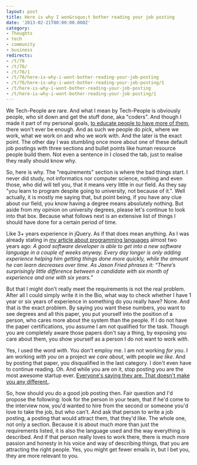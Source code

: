 ```yaml
---
layout: post
title: Here is why I won&rsquo;t bother reading your job posting
date: '2013-02-21T00:00:00.000Z'
category:
- Thoughts
- tech
- community
- business
redirects:
- /t/76
- /t/76/
- /t/76/1
- /t/76/here-is-why-i-wont-bother-reading-your-job-posting
- /t/76/here-is-why-i-wont-bother-reading-your-job-posting/1
- /t/here-is-why-i-wont-bother-reading-your-job-posting
- /t/here-is-why-i-wont-bother-reading-your-job-posting/1
---
```




We Tech-People are rare. And what I mean by Tech-People is obviously people, who sit down and get the stuff done, aka "coders". And though I made it part of my personal goals, [to educate people to have more of them](/2012/06/15/the-opentechschool/), there won't ever be enough. And as such we people do pick, where we work, what we work on and who we work with. And the later is the exact point. The other day I was stumbling once more about one of these default job postings with three sections and bullet points like human resource people build them. Not even a sentence in I closed the tab, just to realise they really should know why.

So, here is why. The "requirements" section is where the bad things start. I never did study, not informatics nor computer science, nothing and even those, who did will tell you, that it means very little in our field. As they say "you learn to program despite going to university, not because of it.". Well actually, it is mostly me saying that, but point being, if you have any clue about our field, you know having a degree means absolutely nothing. But aside from my opinion on university degrees, please let's continue to look into that box. Because what follows next is an extensive list of things I should have done for a certain period of time.

Like 3+ years experience in jQuery. As if that does mean anything. As I was already stating in [my article about programming languages](/2011/06/10/so-what-language-are-you-programming-in/) almost two years ago: _A good software developer is able to get into a new software language in a couple of weeks anyway. Every day longer is only adding experience helping him getting things done more quickly, while the amount he can learn decreases over time. As Jason Fried phrases it: “There’s surprisingly little difference between a candidate with six month of experience and one with six years.”_

But that I might don't really meet the requirements is not the real problem. After all I could simply write it in the Bio, what way to check whether I have 1 year or six years of experience in something do you really have? None. And that is the exact problem. By saying you want these numbers, you want to see degrees and all this paper, you put yourself into the position of a person, who cares more about the system than the people. If I do not have the paper certifications, you assume I am not qualified for the task. Though you are completely aware those papers don't say a thing, by exposing you care about them, you show yourself as a person I do not want to work *with*.

Yes, I used the word *with*. You don't employ me. I am not working *for you*. I am working *with you* on a project *we care about*, with people *we like*. And by posting that paper, you disqualified in the last category. I don't even have to continue reading. Oh. And while you are on it, stop posting you are the most awesome startup ever. [Everyone's saying they are. That doesn't make you any different.](http://www.ewherry.com/2012/06/the-recruiter-honeypot/). 

So, how should you do a good job posting then. Fair question and I'd propose the following: look for the person in your team, that if he'd come to the interview now, you'd wanted to hire from the second or someone you'd love to take the job, but who can't. And ask that person to write a job posting, a posting that would attract them, that they'd like. The whole one, not only a section. Because it is about much more than just the requirements listed, it is also the language used and the way everything is described. And if that person really loves to work there, there is much more passion and honesty in his voice and way of describing things, that you are attracting the right people. Yes, you might get fewer emails in, but I bet you, they are more relevant to you.
